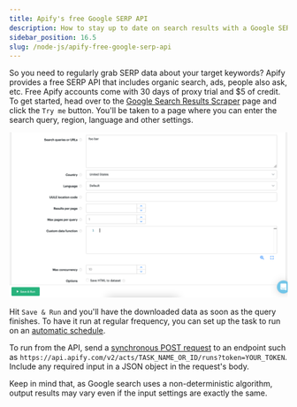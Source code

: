 ```yaml
---
title: Apify's free Google SERP API
description: How to stay up to date on search results with a Google SERP API
sidebar_position: 16.5
slug: /node-js/apify-free-google-serp-api
---
```


So you need to regularly grab SERP data about your target keywords? Apify provides a free SERP API that includes organic search, ads, people also ask, etc. Free Apify accounts come with 30 days of proxy trial and $5 of credit. To get started, head over to the [Google Search Results Scraper](https://apify.com/apify/google-search-scraper) page and click the `Try me` button. You'll be taken to a page where you can enter the search query, region, language and other settings.

![Apify Google SERP API](./images/gserp-api.png)


Hit `Save & Run` and you'll have the downloaded data as soon as the query finishes. To have it run at regular frequency, you can set up the task to run on an [automatic schedule](https://docs.apify.com/schedules#setting-up-a-new-schedule).

To run from the API, send a [synchronous POST request](</api/v2#/reference/actor-tasks/run-task-synchronously-and-get-dataset-items/run-task-synchronously-and-get-dataset-items-(post)>) to an endpoint such as `https://api.apify.com/v2/acts/TASK_NAME_OR_ID/runs?token=YOUR_TOKEN`. Include any required input in a JSON object in the request's body.

Keep in mind that, as Google search uses a non-deterministic algorithm, output results may vary even if the input settings are exactly the same.
